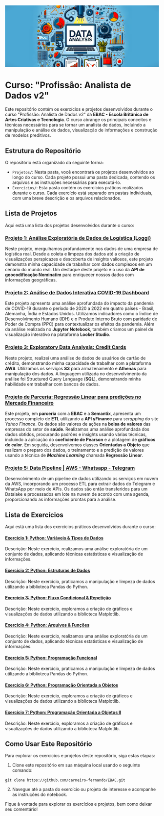 ![Logo_EBAC_e_LOGGI](assets/Images/projects_banner.jpeg)

# Curso: "Profissão: Analista de Dados v2"

Este repositório contém os exercícios e projetos desenvolvidos durante o curso "Profissão: Analista de Dados v2" da **EBAC - Escola Britânica de Artes Criativas e Tecnologia**. O curso abrange os principais conceitos e técnicas necessários para se tornar um analista de dados, incluindo a manipulação e análise de dados, visualização de informações e construção de modelos preditivos.

## Estrutura do Repositório

O repositório está organizado da seguinte forma:

- `Projetos/`: Nesta pasta, você encontrará os projetos desenvolvidos ao longo do curso. Cada projeto possui uma pasta dedicada, contendo os arquivos e as instruções necessárias para executá-lo.
- `Exercicios/`: Esta pasta contém os exercícios práticos realizados durante o curso. Cada exercício está separado em pastas individuais, com uma breve descrição e os arquivos relacionados.

## Lista de Projetos

Aqui está uma lista dos projetos desenvolvidos durante o curso:

### [Projeto 1: Análise Exploratória de Dados de Logística (Loggi)](Projetos/Analise_Exploratoria_de_Dados_de_Logistica_(Loggi).ipynb)

Neste projeto, mergulhamos profundamente nos dados de uma empresa de logística real. Desde a coleta e limpeza dos dados até a criação de visualizações perspicazes e descoberta de insights valiosos, este projeto demonstra minha capacidade de trabalhar com dados complexos em um cenário do mundo real. Um destaque deste projeto é o uso da **API de geocodificação Nominatim** para enriquecer nossos dados com informações geográficas.

### [Projeto 2: Análise de Dados Interativa COVID-19 Dashboard](Projetos/Análise_de_Dados_Interativa_COVID_19_Dashboard.ipynb)

Este projeto apresenta uma análise aprofundada do impacto da pandemia de COVID-19 durante o período de 2020 a 2022 em quatro países - Brasil, Alemanha, Índia e Estados Unidos. Utilizamos indicadores como o Índice de Desenvolvimento Humano (IDH) e o Produto Interno Bruto com paridade de Poder de Compra (PPC) para contextualizar os efeitos da pandemia. Além da análise realizada no **Jupyter Notebook**, também criamos um painel de visualização interativo na plataforma **Looker Studio**.

### [Projeto 3: Exploratory Data Analysis: Credit Cards](Projetos/EDA_of_credit_card.ipynb)

Neste projeto, realizei uma análise de dados de usuários de cartão de crédito, demonstrando minha capacidade de trabalhar com a plataforma **AWS**. Utilizamos os serviços **S3** para armazenamento e **Athenas** para manipulação dos dados. A linguagem utilizada no desenvolvimento da análise foi Structured Query Language (**SQL**), demonstrando minha habilidade em trabalhar com bancos de dados.

### [Projeto de Parceria: Regressão Linear para predições no Mercado Financeiro](Projetos/Projeto_de_Parceria.ipynb)

Este projeto, em **parceria** com a **EBAC** e a **Semantix**, apresenta um processo completo de **ETL** utilizando a **API yFinance** para *scrapping* do site *Yahoo Finance*. Os dados são valores de ações na **bolsa de valores** das empresas do setor de **saúde**. Realizamos uma análise aprofundada dos dados obtidos, procurando padrões e insights usando várias técnicas, incluindo a aplicação do **coeficiente de Pearson** e a plotagem de **gráficos de calor**. Em seguida, desenvolvemos classes **Orientadas a Objeto** que realizam o preparo dos dados, o treinamento e a predição de valores usando a técnica de ***Machine Learning*** chamada **Regressão Linear**.

### [Projeto 5: Data Pipeline | AWS - Whatsapp - Telegram](Projetos/pipeline-aws-whatsapp-telegram.ipynb)

Desenvolvimento de um pipeline de dados utilizando os serviços em nuvem da AWS, incorporando um processo ETL para extrair dados do Telegram e WhatsApp por meio de APIs. Os dados são então transferidos para um Datalake e processados em lote na nuvem de acordo com uma agenda, proporcionando as informações prontas para a análise.

## Lista de Exercícios

Aqui está uma lista dos exercícios práticos desenvolvidos durante o curso:

#### [Exercício 1: Python: Variáveis & Tipos de Dados](exercicios/exercicio1/README.md)
   Descrição: Neste exercício, realizamos uma análise exploratória de um conjunto de dados, aplicando técnicas estatísticas e visualização de informações.

#### [Exercício 2: Python: Estruturas de Dados](exercicios/exercicio2/README.md)
   Descrição: Neste exercício, praticamos a manipulação e limpeza de dados utilizando a biblioteca Pandas do Python.

#### [Exercício 3: Python: Fluxo Condicional & Repetição](exercicios/exercicio3/README.md)
   Descrição: Neste exercício, exploramos a criação de gráficos e visualizações de dados utilizando a biblioteca Matplotlib.
   
#### [Exercício 4: Python: Arquivos & Funções](exercicios/exercicio1/README.md)
   Descrição: Neste exercício, realizamos uma análise exploratória de um conjunto de dados, aplicando técnicas estatísticas e visualização de informações.

#### [Exercício 5: Python: Programação Funcional](exercicios/exercicio2/README.md)
   Descrição: Neste exercício, praticamos a manipulação e limpeza de dados utilizando a biblioteca Pandas do Python.

#### [Exercício 6: Python: Programação Orientada a Objetos](exercicios/exercicio3/README.md)
   Descrição: Neste exercício, exploramos a criação de gráficos e visualizações de dados utilizando a biblioteca Matplotlib.
   
#### [Exercício 7: Python: Programação Orientada a Objetos II](exercicios/exercicio3/README.md)
   Descrição: Neste exercício, exploramos a criação de gráficos e visualizações de dados utilizando a biblioteca Matplotlib.

## Como Usar Este Repositório

Para explorar os exercícios e projetos deste repositório, siga estas etapas:

1. Clone este repositório em sua máquina local usando o seguinte comando:

```git clone https://github.com/carneiro-fernando/EBAC.git``` 

2. Navegue até a pasta do exercício ou projeto de interesse e acompanhe as instruções do notebook.

Fique à vontade para explorar os exercícios e projetos, bem como deixar seu comentário!


